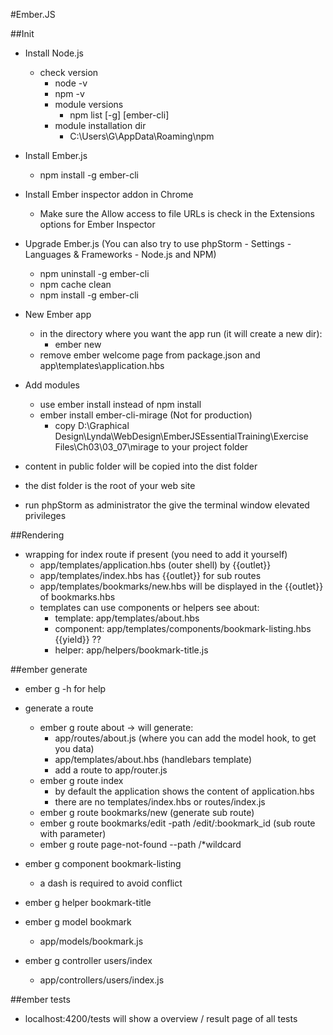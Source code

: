 #Ember.JS

##Init
- Install Node.js
   - check version
      - node -v
      - npm -v
      - module versions
         - npm list [-g] [ember-cli]
      - module installation dir
         - C:\Users\G\AppData\Roaming\npm
- Install Ember.js
   - npm install -g ember-cli
- Install Ember inspector addon in Chrome
   - Make sure the Allow access to file URLs is check in the Extensions options for Ember Inspector
- Upgrade Ember.js (You can also try to use phpStorm - Settings - Languages & Frameworks - Node.js and NPM)
   - npm uninstall -g ember-cli
   - npm cache clean
   - npm install -g ember-cli
- New Ember app
   - in the directory where you want the app run (it will create a new dir):
      - ember new <app-name>
   - remove ember welcome page from package.json and app\templates\application.hbs
- Add modules
   - use ember install instead of npm install
   - ember install ember-cli-mirage (Not for production)
      - copy D:\Graphical Design\Lynda\WebDesign\EmberJSEssentialTraining\Exercise Files\Ch03\03_07\mirage
         to your project folder

- content in public folder will be copied into the dist folder
- the dist folder is the root of your web site
- run phpStorm as administrator the give the terminal window elevated privileges

##Rendering

- wrapping for index route if present (you need to add it yourself)
   - app/templates/application.hbs (outer shell) by {{outlet}}
   - app/templates/index.hbs has {{outlet}} for sub routes
   - app/templates/bookmarks/new.hbs will be displayed in the {{outlet}} of bookmarks.hbs
   - templates can use components or helpers see about:
      - template: app/templates/about.hbs
      - component: app/templates/components/bookmark-listing.hbs {{yield}} ??
      - helper: app/helpers/bookmark-title.js

##ember generate

- ember g -h for help

- generate a route
   - ember g route about -> will generate:
      - app/routes/about.js (where you can add the model hook, to get you data)
      - app/templates/about.hbs (handlebars template)
      - add a route to app/router.js
   - ember g route index
      - by default the application shows the content of application.hbs
      - there are no templates/index.hbs or routes/index.js
   - ember g route bookmarks/new (generate sub route)
   - ember g route bookmarks/edit -path /edit/:bookmark_id (sub route with parameter)
   - ember g route page-not-found --path /*wildcard
- ember g component bookmark-listing
   - a dash is required to avoid conflict
- ember g helper bookmark-title
- ember g model bookmark
   - app/models/bookmark.js
- ember g controller users/index
   - app/controllers/users/index.js

##ember tests

- localhost:4200/tests will show a overview / result page of all tests